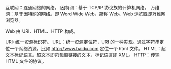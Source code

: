 
互联网：连通网络的网络。
因特网：基于 TCP/IP 协议族的计算机网络。
万维网：基于因特网的网络。即 Word Wide Web，简称 Web。Web 浏览器即万维网浏览器。

Web 由 URI、HTML、HTTP 构成。

URI: 统一资源标识符。
URL：统一资源定位符，URI 的一种实现。通过字符串定位一个网络资源。比如 http://www.baidu.com 定位一个 html 文件。
HTML：超文本标记语言。超文本即包含超链接的文本，标记语言即 XML。
HTTP：传输 HTML 文件的协议。